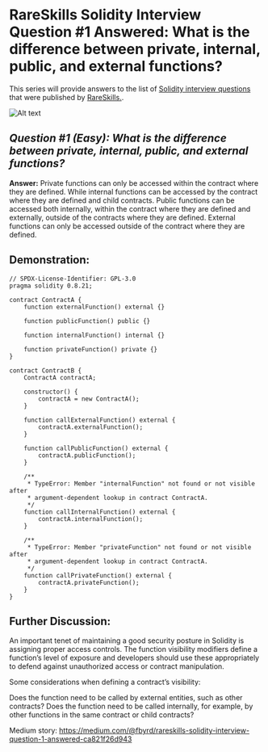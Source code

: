 # RareSkills Solidity Interview Question #1 Answered: What is the difference between private, internal, public, and external functions?

This series will provide answers to the list of [Solidity interview questions](https://www.rareskills.io/post/solidity-interview-questions) that were published by [RareSkills.](https://www.rareskills.io/).

![Alt text](media/Question_1.gif)

## *Question #1 (Easy): What is the difference between private, internal, public, and external functions?*

**Answer:** Private functions can only be accessed within the contract where they are defined. While internal functions can be accessed by the contract where they are defined and child contracts. Public functions can be accessed both internally, within the contract where they are defined and externally, outside of the contracts where they are defined. External functions can only be accessed outside of the contract where they are defined.

## Demonstration:

```solidity
// SPDX-License-Identifier: GPL-3.0
pragma solidity 0.8.21;

contract ContractA {
    function externalFunction() external {}

    function publicFunction() public {}

    function internalFunction() internal {}

    function privateFunction() private {}
}

contract ContractB {
    ContractA contractA;

    constructor() {
        contractA = new ContractA();
    }

    function callExternalFunction() external {
        contractA.externalFunction();
    }

    function callPublicFunction() external {
        contractA.publicFunction();
    }

    /**
     * TypeError: Member "internalFunction" not found or not visible after
     * argument-dependent lookup in contract ContractA.
     */
    function callInternalFunction() external {
        contractA.internalFunction();
    }

    /**
     * TypeError: Member "privateFunction" not found or not visible after
     * argument-dependent lookup in contract ContractA.
     */
    function callPrivateFunction() external {
        contractA.privateFunction();
    }
}
```

## Further Discussion:

An important tenet of maintaining a good security posture in Solidity is assigning proper access controls. The function visibility modifiers define a function’s level of exposure and developers should use these appropriately to defend against unauthorized access or contract manipulation.

Some considerations when defining a contract’s visibility:

Does the function need to be called by external entities, such as other contracts?
Does the function need to be called internally, for example, by other functions in the same contract or child contracts?

Medium story: https://medium.com/@fbyrd/rareskills-solidity-interview-question-1-answered-ca821f26d943